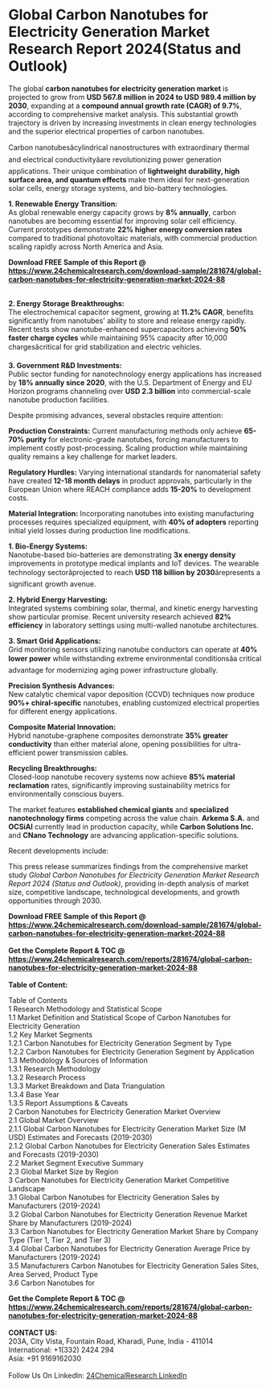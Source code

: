 <h1>Global Carbon Nanotubes for Electricity Generation Market Research Report 2024(Status and Outlook)</h1><p>The global <strong>carbon nanotubes for electricity generation market</strong> is projected to grow from <strong>USD 567.8 million in 2024 to USD 989.4 million by 2030</strong>, expanding at a <strong>compound annual growth rate (CAGR) of 9.7%</strong>, according to comprehensive market analysis. This substantial growth trajectory is driven by increasing investments in clean energy technologies and the superior electrical properties of carbon nanotubes.</p><p>Carbon nanotubesâcylindrical nanostructures with extraordinary thermal and electrical conductivityâare revolutionizing power generation applications. Their unique combination of <strong>lightweight durability, high surface area, and quantum effects</strong> make them ideal for next-generation solar cells, energy storage systems, and bio-battery technologies.</p><p><strong>1. Renewable Energy Transition:</strong><br>
As global renewable energy capacity grows by <strong>8% annually</strong>, carbon nanotubes are becoming essential for improving solar cell efficiency. Current prototypes demonstrate <strong>22% higher energy conversion rates</strong> compared to traditional photovoltaic materials, with commercial production scaling rapidly across North America and Asia.</p><div><b>Download FREE Sample of this Report @ 
            <a href="https://www.24chemicalresearch.com/download-sample/281674/global-carbon-nanotubes-for-electricity-generation-market-2024-88">
            https://www.24chemicalresearch.com/download-sample/281674/global-carbon-nanotubes-for-electricity-generation-market-2024-88</a></b></div><br><p><strong>2. Energy Storage Breakthroughs:</strong><br>
The electrochemical capacitor segment, growing at <strong>11.2% CAGR</strong>, benefits significantly from nanotubes' ability to store and release energy rapidly. Recent tests show nanotube-enhanced supercapacitors achieving <strong>50% faster charge cycles</strong> while maintaining 95% capacity after 10,000 chargesâcritical for grid stabilization and electric vehicles.</p><p><strong>3. Government R&amp;D Investments:</strong><br>
Public sector funding for nanotechnology energy applications has increased by <strong>18% annually since 2020</strong>, with the U.S. Department of Energy and EU Horizon programs channeling over <strong>USD 2.3 billion</strong> into commercial-scale nanotube production facilities.</p><p>Despite promising advances, several obstacles require attention:</p><p><strong>Production Constraints:</strong> Current manufacturing methods only achieve <strong>65-70% purity</strong> for electronic-grade nanotubes, forcing manufacturers to implement costly post-processing. Scaling production while maintaining quality remains a key challenge for market leaders.</p><p><strong>Regulatory Hurdles:</strong> Varying international standards for nanomaterial safety have created <strong>12-18 month delays</strong> in product approvals, particularly in the European Union where REACH compliance adds <strong>15-20%</strong> to development costs.</p><p><strong>Material Integration:</strong> Incorporating nanotubes into existing manufacturing processes requires specialized equipment, with <strong>40% of adopters</strong> reporting initial yield losses during production line modifications.</p><p><strong>1. Bio-Energy Systems:</strong><br>
Nanotube-based bio-batteries are demonstrating <strong>3x energy density</strong> improvements in prototype medical implants and IoT devices. The wearable technology sectorâprojected to reach <strong>USD 118 billion by 2030</strong>ârepresents a significant growth avenue.</p><p><strong>2. Hybrid Energy Harvesting:</strong><br>
Integrated systems combining solar, thermal, and kinetic energy harvesting show particular promise. Recent university research achieved <strong>82% efficiency</strong> in laboratory settings using multi-walled nanotube architectures.</p><p><strong>3. Smart Grid Applications:</strong><br>
Grid monitoring sensors utilizing nanotube conductors can operate at <strong>40% lower power</strong> while withstanding extreme environmental conditionsâa critical advantage for modernizing aging power infrastructure globally.</p><p><strong>Precision Synthesis Advances:</strong><br>
	New catalytic chemical vapor deposition (CCVD) techniques now produce <strong>90%+ chiral-specific</strong> nanotubes, enabling customized electrical properties for different energy applications.</p><p><strong>Composite Material Innovation:</strong><br>
	Hybrid nanotube-graphene composites demonstrate <strong>35% greater conductivity</strong> than either material alone, opening possibilities for ultra-efficient power transmission cables.</p><p><strong>Recycling Breakthroughs:</strong><br>
	Closed-loop nanotube recovery systems now achieve <strong>85% material reclamation</strong> rates, significantly improving sustainability metrics for environmentally conscious buyers.</p><p>The market features <strong>established chemical giants</strong> and <strong>specialized nanotechnology firms</strong> competing across the value chain. <strong>Arkema S.A.</strong> and <strong>OCSiAl</strong> currently lead in production capacity, while <strong>Carbon Solutions Inc.</strong> and <strong>CNano Technology</strong> are advancing application-specific solutions.</p><p>Recent developments include:</p><p>This press release summarizes findings from the comprehensive market study <em>Global Carbon Nanotubes for Electricity Generation Market Research Report 2024 (Status and Outlook)</em>, providing in-depth analysis of market size, competitive landscape, technological developments, and growth opportunities through 2030.</p><div><b>Download FREE Sample of this Report @ 
            <a href="https://www.24chemicalresearch.com/download-sample/281674/global-carbon-nanotubes-for-electricity-generation-market-2024-88">
            https://www.24chemicalresearch.com/download-sample/281674/global-carbon-nanotubes-for-electricity-generation-market-2024-88</a></b></div><br><div><b>Get the Complete Report & TOC @ 
            <a href="https://www.24chemicalresearch.com/reports/281674/global-carbon-nanotubes-for-electricity-generation-market-2024-88">
            https://www.24chemicalresearch.com/reports/281674/global-carbon-nanotubes-for-electricity-generation-market-2024-88</a></b></div><br>
            <b>Table of Content:</b><p>Table of Contents<br />
 1 Research Methodology and Statistical Scope<br />
 1.1 Market Definition and Statistical Scope of Carbon Nanotubes for Electricity Generation<br />
 1.2 Key Market Segments<br />
 1.2.1 Carbon Nanotubes for Electricity Generation Segment by Type<br />
 1.2.2 Carbon Nanotubes for Electricity Generation Segment by Application<br />
 1.3 Methodology & Sources of Information<br />
 1.3.1 Research Methodology<br />
 1.3.2 Research Process<br />
 1.3.3 Market Breakdown and Data Triangulation<br />
 1.3.4 Base Year<br />
 1.3.5 Report Assumptions & Caveats<br />
 2 Carbon Nanotubes for Electricity Generation Market Overview<br />
 2.1 Global Market Overview<br />
 2.1.1 Global Carbon Nanotubes for Electricity Generation Market Size (M USD) Estimates and Forecasts (2019-2030)<br />
 2.1.2 Global Carbon Nanotubes for Electricity Generation Sales Estimates and Forecasts (2019-2030)<br />
 2.2 Market Segment Executive Summary<br />
 2.3 Global Market Size by Region<br />
 3 Carbon Nanotubes for Electricity Generation Market Competitive Landscape<br />
 3.1 Global Carbon Nanotubes for Electricity Generation Sales by Manufacturers (2019-2024)<br />
 3.2 Global Carbon Nanotubes for Electricity Generation Revenue Market Share by Manufacturers (2019-2024)<br />
 3.3 Carbon Nanotubes for Electricity Generation Market Share by Company Type (Tier 1, Tier 2, and Tier 3)<br />
 3.4 Global Carbon Nanotubes for Electricity Generation Average Price by Manufacturers (2019-2024)<br />
 3.5 Manufacturers Carbon Nanotubes for Electricity Generation Sales Sites, Area Served, Product Type<br />
 3.6 Carbon Nanotubes for </p><div><b>Get the Complete Report & TOC @ 
            <a href="https://www.24chemicalresearch.com/reports/281674/global-carbon-nanotubes-for-electricity-generation-market-2024-88">
            https://www.24chemicalresearch.com/reports/281674/global-carbon-nanotubes-for-electricity-generation-market-2024-88</a></b></div><br><b>CONTACT US:</b><br>
            203A, City Vista, Fountain Road, Kharadi, Pune, India - 411014<br>
            International: +1(332) 2424 294<br>
            Asia: +91 9169162030 <br><br>
            Follow Us On LinkedIn: <a href="https://www.linkedin.com/company/24chemicalresearch/">24ChemicalResearch LinkedIn</a>